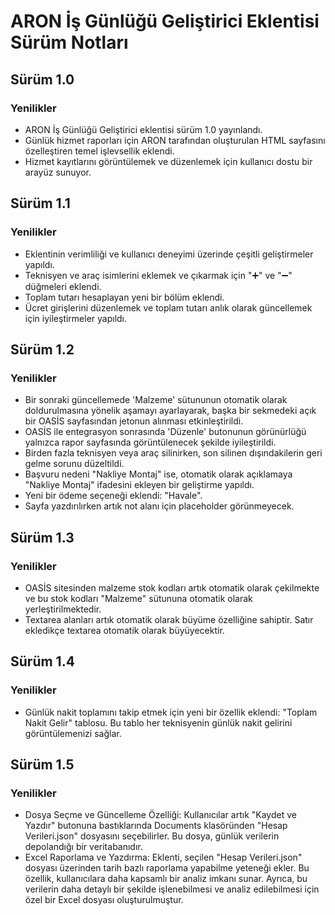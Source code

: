 # ARON İş Günlüğü Geliştirici Eklentisi Sürüm Notları


## Sürüm 1.0

### Yenilikler

- ARON İş Günlüğü Geliştirici eklentisi sürüm 1.0 yayınlandı.
- Günlük hizmet raporları için ARON tarafından oluşturulan HTML sayfasını özelleştiren temel işlevsellik eklendi.
- Hizmet kayıtlarını görüntülemek ve düzenlemek için kullanıcı dostu bir arayüz sunuyor.


## Sürüm 1.1

### Yenilikler

- Eklentinin verimliliği ve kullanıcı deneyimi üzerinde çeşitli geliştirmeler yapıldı.
- Teknisyen ve araç isimlerini eklemek ve çıkarmak için "➕" ve "➖" düğmeleri eklendi.
- Toplam tutarı hesaplayan yeni bir bölüm eklendi.
- Ücret girişlerini düzenlemek ve toplam tutarı anlık olarak güncellemek için iyileştirmeler yapıldı.


## Sürüm 1.2

### Yenilikler

- Bir sonraki güncellemede 'Malzeme' sütununun otomatik olarak doldurulmasına yönelik aşamayı ayarlayarak, başka bir sekmedeki açık bir OASİS sayfasından jetonun alınması etkinleştirildi.
- OASİS ile entegrasyon sonrasında 'Düzenle' butonunun görünürlüğü yalnızca rapor sayfasında görüntülenecek şekilde iyileştirildi.
- Birden fazla teknisyen veya araç silinirken, son silinen dışındakilerin geri gelme sorunu düzeltildi.
- Başvuru nedeni "Nakliye Montaj" ise, otomatik olarak açıklamaya "Nakliye Montaj" ifadesini ekleyen bir geliştirme yapıldı.
- Yeni bir ödeme seçeneği eklendi: "Havale".
- Sayfa yazdırılırken artık not alanı için placeholder görünmeyecek.


## Sürüm 1.3

### Yenilikler
- OASİS sitesinden malzeme stok kodları artık otomatik olarak çekilmekte ve bu stok kodları "Malzeme" sütununa otomatik olarak yerleştirilmektedir.
- Textarea alanları artık otomatik olarak büyüme özelliğine sahiptir. Satır ekledikçe textarea otomatik olarak büyüyecektir.


## Sürüm 1.4

### Yenilikler
- Günlük nakit toplamını takip etmek için yeni bir özellik eklendi: "Toplam Nakit Gelir" tablosu. Bu tablo her teknisyenin günlük nakit gelirini görüntülemenizi sağlar.


## Sürüm 1.5

### Yenilikler
- Dosya Seçme ve Güncelleme Özelliği: Kullanıcılar artık "Kaydet ve Yazdır" butonuna bastıklarında Documents klasöründen "Hesap Verileri.json" dosyasını seçebilirler. Bu dosya, günlük verilerin depolandığı bir veritabanıdır.
- Excel Raporlama ve Yazdırma: Eklenti, seçilen "Hesap Verileri.json" dosyası üzerinden tarih bazlı raporlama yapabilme yeteneği ekler. Bu özellik, kullanıcılara daha kapsamlı bir analiz imkanı sunar. Ayrıca, bu verilerin daha detaylı bir şekilde işlenebilmesi ve analiz edilebilmesi için özel bir Excel dosyası oluşturulmuştur.